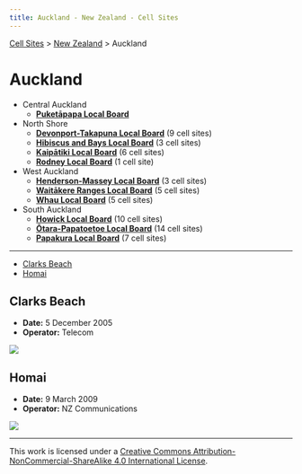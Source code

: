 ```yaml
---
title: Auckland - New Zealand - Cell Sites
---
```


[Cell Sites](../../) > [New Zealand](../) > Auckland

# Auckland

* Central Auckland
  * **[Puketāpapa Local Board](puketapapa)**
* North Shore
  * **[Devonport-Takapuna Local Board](devonport-takapuna)** (9 cell sites)
  * **[Hibiscus and Bays Local Board](hibiscus-and-bays)** (3 cell sites)
  * **[Kaipātiki Local Board](kaipatiki)** (6 cell sites)
  * **[Rodney Local Board](rodney)** (1 cell site)
* West Auckland
  * **[Henderson-Massey Local Board](henderson-massey)** (3 cell sites)
  * **[Waitākere Ranges Local Board](waitakere-ranges)** (5 cell sites)
  * **[Whau Local Board](whau)** (5 cell sites)
* South Auckland
  * **[Howick Local Board](howick)** (10 cell sites)
  * **[Ōtara-Papatoetoe Local Board](otara-papatoetoe)** (14 cell sites)
  * **[Papakura Local Board](papakura)** (7 cell sites)

---

* [Clarks Beach](#clarks-beach)
* [Homai](#homai)

## Clarks Beach

* **Date:** 5 December 2005
* **Operator:** Telecom

![](https://f001.backblazeb2.com/file/CellSites/NZ/AUK/Franklin/20051205-131054.jpg)

## Homai

* **Date:** 9 March 2009
* **Operator:** NZ Communications

![](https://f001.backblazeb2.com/file/CellSites/NZ/AUK/Manurewa/20090309-145859.jpg)

---

This work is licensed under a [Creative Commons Attribution-NonCommercial-ShareAlike 4.0 International License](http://creativecommons.org/licenses/by-nc-sa/4.0/).
